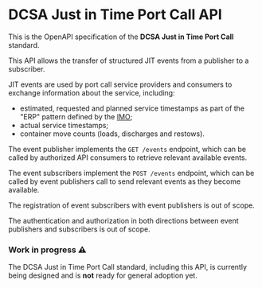 # DCSA Just in Time Port Call API

This is the OpenAPI specification of the **DCSA Just in Time Port Call** standard.

This API allows the transfer of structured JIT events from a publisher to a subscriber.

JIT events are used by port call service providers and consumers to exchange information about the service, including:
- estimated, requested and planned service timestamps as part of the "ERP" pattern defined by the [IMO](https://wwwcdn.imo.org/localresources/en/OurWork/Facilitation/FAL%20related%20nonmandatory%20documents/FAL.5-Circ.52.pdf);
- actual service timestamps;
- container move counts (loads, discharges and restows).

The event publisher implements the `GET /events` endpoint, which can be called by authorized API consumers to retrieve relevant available events.

The event subscribers implement the `POST /events` endpoint, which can be called by event publishers call to send relevant events as they become available.

The registration of event subscribers with event publishers is out of scope.

The authentication and authorization in both directions between event publishers and subscribers is out of scope.

### Work in progress ⚠️

The DCSA Just in Time Port Call standard, including this API, is currently being designed and is **not** ready for general adoption yet.
